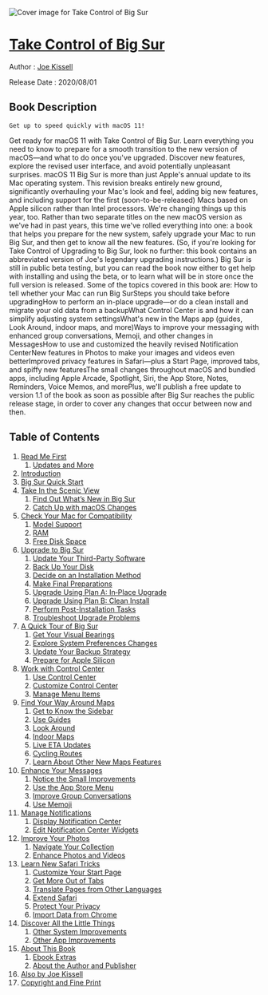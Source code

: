 ![Cover image for Take Control of Big Sur](https://imgdetail.ebookreading.net/cover/cover/20200920/EB9781947282629.jpg)

[Take Control of Big Sur](https://ebookreading.net/view/book/Take+Control+of+Big+Sur-EB9781947282629_1.html "Take Control of Big Sur")
====================================================================================================================

Author : [Joe Kissell](https://ebookreading.net/search/author/Joe+Kissell)

Release Date : 2020/08/01

Book Description
-----------------


    
    Get up to speed quickly with macOS 11!
Get ready for macOS 11 with Take Control of Big Sur. Learn everything you need to know to prepare for a smooth transition to the new version of macOS—and what to do once you've upgraded. Discover new features, explore the revised user interface, and avoid potentially unpleasant surprises.
macOS 11 Big Sur is more than just Apple's annual update to its Mac operating system. This revision breaks entirely new ground, significantly overhauling your Mac's look and feel, adding big new features, and including support for the first (soon-to-be-released) Macs based on Apple silicon rather than Intel processors.
We're changing things up this year, too. Rather than two separate titles on the new macOS version as we've had in past years, this time we've rolled everything into one: a book that helps you prepare for the new system, safely upgrade your Mac to run Big Sur, and then get to know all the new features. (So, if you're looking for Take Control of Upgrading to Big Sur, look no further: this book contains an abbreviated version of Joe's legendary upgrading instructions.)
Big Sur is still in public beta testing, but you can read the book now either to get help with installing and using the beta, or to learn what will be in store once the full version is released.
Some of the topics covered in this book are:
How to tell whether your Mac can run Big SurSteps you should take before upgradingHow to perform an in-place upgrade—or do a clean install and migrate your old data from a backupWhat Control Center is and how it can simplify adjusting system settingsWhat's new in the Maps app (guides, Look Around, indoor maps, and more)Ways to improve your messaging with enhanced group conversations, Memoji, and other changes in MessagesHow to use and customized the heavily revised Notification CenterNew features in Photos to make your images and videos even betterImproved privacy features in Safari—plus a Start Page, improved tabs, and spiffy new featuresThe small changes throughout macOS and bundled apps, including Apple Arcade, Spotlight, Siri, the App Store, Notes, Reminders, Voice Memos, and morePlus, we'll publish a free update to version 1.1 of the book as soon as possible after Big Sur reaches the public release stage, in order to cover any changes that occur between now and then.

  

Table of Contents
-----------------

1. [Read Me First](https://ebookreading.net/view/book/Take+Control+of+Big+Sur-EB9781947282629_4.html#ReadMeFirst)
    1. [Updates and More](https://ebookreading.net/view/book/Take+Control+of+Big+Sur-EB9781947282629_4.html#UpdatesandMore)
1. [Introduction](https://ebookreading.net/view/book/Take+Control+of+Big+Sur-EB9781947282629_5.html#Introduction)
1. [Big Sur Quick Start](https://ebookreading.net/view/book/Take+Control+of+Big+Sur-EB9781947282629_6.html#BigSurQuickStart)
1. [Take In the Scenic View](https://ebookreading.net/view/book/Take+Control+of+Big+Sur-EB9781947282629_7.html#TakeIntheScenicView)
    1. [Find Out What’s New in Big Sur](https://ebookreading.net/view/book/Take+Control+of+Big+Sur-EB9781947282629_7.html#FindOutWhatsNewinBi)
    1. [Catch Up with macOS Changes](https://ebookreading.net/view/book/Take+Control+of+Big+Sur-EB9781947282629_7.html#CatchUpwithmacOSCha)
1. [Check Your Mac for Compatibility](https://ebookreading.net/view/book/Take+Control+of+Big+Sur-EB9781947282629_8.html#CheckYourMacforComp)
    1. [Model Support](https://ebookreading.net/view/book/Take+Control+of+Big+Sur-EB9781947282629_8.html#ModelSupport)
    1. [RAM](https://ebookreading.net/view/book/Take+Control+of+Big+Sur-EB9781947282629_8.html#RAM)
    1. [Free Disk Space](https://ebookreading.net/view/book/Take+Control+of+Big+Sur-EB9781947282629_8.html#FreeDiskSpace)
1. [Upgrade to Big Sur](https://ebookreading.net/view/book/Take+Control+of+Big+Sur-EB9781947282629_9.html#UpgradetoBigSur)
    1. [Update Your Third-Party Software](https://ebookreading.net/view/book/Take+Control+of+Big+Sur-EB9781947282629_9.html#UpdateYourThirdPart)
    1. [Back Up Your Disk](https://ebookreading.net/view/book/Take+Control+of+Big+Sur-EB9781947282629_9.html#BackUpYourDisk)
    1. [Decide on an Installation Method](https://ebookreading.net/view/book/Take+Control+of+Big+Sur-EB9781947282629_9.html#DecideonanInstallat)
    1. [Make Final Preparations](https://ebookreading.net/view/book/Take+Control+of+Big+Sur-EB9781947282629_9.html#MakeFinalPreparatio)
    1. [Upgrade Using Plan A: In‑Place Upgrade](https://ebookreading.net/view/book/Take+Control+of+Big+Sur-EB9781947282629_9.html#UpgradeUsingPlanAIn)
    1. [Upgrade Using Plan B: Clean Install](https://ebookreading.net/view/book/Take+Control+of+Big+Sur-EB9781947282629_9.html#UpgradeUsingPlanBCl)
    1. [Perform Post-Installation Tasks](https://ebookreading.net/view/book/Take+Control+of+Big+Sur-EB9781947282629_9.html#PerformPostInstalla)
    1. [Troubleshoot Upgrade Problems](https://ebookreading.net/view/book/Take+Control+of+Big+Sur-EB9781947282629_9.html#TroubleshootUpgrade)
1. [A Quick Tour of Big Sur](https://ebookreading.net/view/book/Take+Control+of+Big+Sur-EB9781947282629_10.html#AQuickTourofBigSur)
    1. [Get Your Visual Bearings](https://ebookreading.net/view/book/Take+Control+of+Big+Sur-EB9781947282629_10.html#GetYourVisualBearin)
    1. [Explore System Preferences Changes](https://ebookreading.net/view/book/Take+Control+of+Big+Sur-EB9781947282629_10.html#ExploreSystemPrefer)
    1. [Update Your Backup Strategy](https://ebookreading.net/view/book/Take+Control+of+Big+Sur-EB9781947282629_10.html#UpdateYourBackupStr)
    1. [Prepare for Apple Silicon](https://ebookreading.net/view/book/Take+Control+of+Big+Sur-EB9781947282629_10.html#PrepareforAppleSili)
1. [Work with Control Center](https://ebookreading.net/view/book/Take+Control+of+Big+Sur-EB9781947282629_11.html#WorkwithControlCent)
    1. [Use Control Center](https://ebookreading.net/view/book/Take+Control+of+Big+Sur-EB9781947282629_11.html#UseControlCenter)
    1. [Customize Control Center](https://ebookreading.net/view/book/Take+Control+of+Big+Sur-EB9781947282629_11.html#CustomizeControlCen)
    1. [Manage Menu Items](https://ebookreading.net/view/book/Take+Control+of+Big+Sur-EB9781947282629_11.html#ManageMenuItems)
1. [Find Your Way Around Maps](https://ebookreading.net/view/book/Take+Control+of+Big+Sur-EB9781947282629_12.html#FindYourWayAroundMa)
    1. [Get to Know the Sidebar](https://ebookreading.net/view/book/Take+Control+of+Big+Sur-EB9781947282629_12.html#GettoKnowtheSidebar)
    1. [Use Guides](https://ebookreading.net/view/book/Take+Control+of+Big+Sur-EB9781947282629_12.html#UseGuides)
    1. [Look Around](https://ebookreading.net/view/book/Take+Control+of+Big+Sur-EB9781947282629_12.html#LookAround)
    1. [Indoor Maps](https://ebookreading.net/view/book/Take+Control+of+Big+Sur-EB9781947282629_12.html#IndoorMaps)
    1. [Live ETA Updates](https://ebookreading.net/view/book/Take+Control+of+Big+Sur-EB9781947282629_12.html#LiveETAUpdates)
    1. [Cycling Routes](https://ebookreading.net/view/book/Take+Control+of+Big+Sur-EB9781947282629_12.html#CyclingRoutes)
    1. [Learn About Other New Maps Features](https://ebookreading.net/view/book/Take+Control+of+Big+Sur-EB9781947282629_12.html#LearnAboutOtherNewM)
1. [Enhance Your Messages](https://ebookreading.net/view/book/Take+Control+of+Big+Sur-EB9781947282629_13.html#EnhanceYourMessages)
    1. [Notice the Small Improvements](https://ebookreading.net/view/book/Take+Control+of+Big+Sur-EB9781947282629_13.html#NoticetheSmallImpro)
    1. [Use the App Store Menu](https://ebookreading.net/view/book/Take+Control+of+Big+Sur-EB9781947282629_13.html#UsetheAppStoreMenu)
    1. [Improve Group Conversations](https://ebookreading.net/view/book/Take+Control+of+Big+Sur-EB9781947282629_13.html#ImproveGroupConvers)
    1. [Use Memoji](https://ebookreading.net/view/book/Take+Control+of+Big+Sur-EB9781947282629_13.html#UseMemoji)
1. [Manage Notifications](https://ebookreading.net/view/book/Take+Control+of+Big+Sur-EB9781947282629_14.html#ManageNotifications)
    1. [Display Notification Center](https://ebookreading.net/view/book/Take+Control+of+Big+Sur-EB9781947282629_14.html#DisplayNotification)
    1. [Edit Notification Center Widgets](https://ebookreading.net/view/book/Take+Control+of+Big+Sur-EB9781947282629_14.html#EditNotificationCen)
1. [Improve Your Photos](https://ebookreading.net/view/book/Take+Control+of+Big+Sur-EB9781947282629_15.html#ImproveYourPhotos)
    1. [Navigate Your Collection](https://ebookreading.net/view/book/Take+Control+of+Big+Sur-EB9781947282629_15.html#NavigateYourCollect)
    1. [Enhance Photos and Videos](https://ebookreading.net/view/book/Take+Control+of+Big+Sur-EB9781947282629_15.html#EnhancePhotosandVid)
1. [Learn New Safari Tricks](https://ebookreading.net/view/book/Take+Control+of+Big+Sur-EB9781947282629_16.html#LearnNewSafariTrick)
    1. [Customize Your Start Page](https://ebookreading.net/view/book/Take+Control+of+Big+Sur-EB9781947282629_16.html#CustomizeYourStartP)
    1. [Get More Out of Tabs](https://ebookreading.net/view/book/Take+Control+of+Big+Sur-EB9781947282629_16.html#GetMoreOutofTabs)
    1. [Translate Pages from Other Languages](https://ebookreading.net/view/book/Take+Control+of+Big+Sur-EB9781947282629_16.html#TranslatePagesfromO)
    1. [Extend Safari](https://ebookreading.net/view/book/Take+Control+of+Big+Sur-EB9781947282629_16.html#ExtendSafari)
    1. [Protect Your Privacy](https://ebookreading.net/view/book/Take+Control+of+Big+Sur-EB9781947282629_16.html#ProtectYourPrivacy)
    1. [Import Data from Chrome](https://ebookreading.net/view/book/Take+Control+of+Big+Sur-EB9781947282629_16.html#ImportDatafromChrom)
1. [Discover All the Little Things](https://ebookreading.net/view/book/Take+Control+of+Big+Sur-EB9781947282629_17.html#DiscoverAlltheLittl)
    1. [Other System Improvements](https://ebookreading.net/view/book/Take+Control+of+Big+Sur-EB9781947282629_17.html#OtherSystemImprovem)
    1. [Other App Improvements](https://ebookreading.net/view/book/Take+Control+of+Big+Sur-EB9781947282629_17.html#OtherAppImprovement)
1. [About This Book](https://ebookreading.net/view/book/Take+Control+of+Big+Sur-EB9781947282629_18.html#AboutThisBook)
    1. [Ebook Extras](https://ebookreading.net/view/book/Take+Control+of+Big+Sur-EB9781947282629_18.html#EbookExtras)
    1. [About the Author and Publisher](https://ebookreading.net/view/book/Take+Control+of+Big+Sur-EB9781947282629_18.html#AbouttheAuthorandPu)
1. [Also by Joe Kissell](https://ebookreading.net/view/book/Take+Control+of+Big+Sur-EB9781947282629_19.html#AlsobyJoeKissell)
1. [Copyright and Fine Print](https://ebookreading.net/view/book/Take+Control+of+Big+Sur-EB9781947282629_20.html#CopyrightandFinePri)
